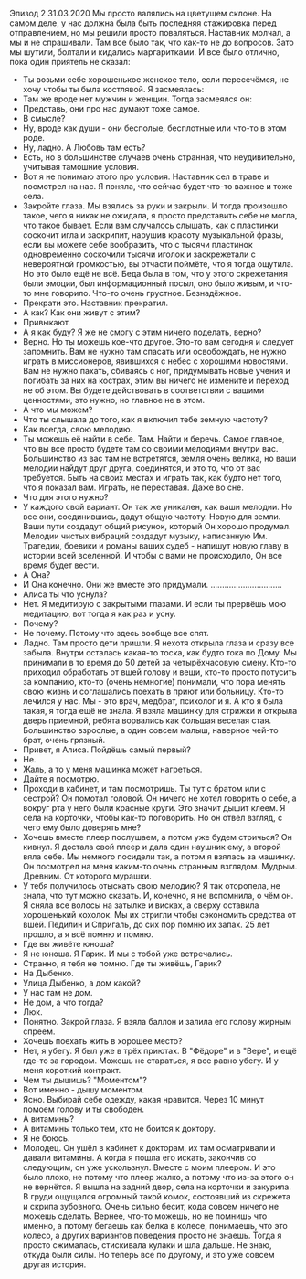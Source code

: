 Эпизод 2
31.03.2020
Мы просто валялись на цветущем склоне. На самом деле, у нас должна была быть последняя стажировка перед отправлением, но мы решили просто поваляться.
Наставник молчал, а мы и не спрашивали.
Там все было так, что как-то не до вопросов. Зато мы шутили, болтали и кидались маргаритками.
И все было отлично, пока один приятель не сказал:
- Ты возьми себе хорошенькое женское тело, если пересечёмся, не хочу чтобы ты была костлявой.
Я засмеялась:
- Там же вроде нет мужчин и женщин.
Тогда засмеялся он:
- Представь, они про нас думают тоже самое.
- В смысле?
- Ну, вроде как души - они бесполые, бесплотные или что-то в этом роде.
- Ну, ладно. А Любовь там есть?
- Есть, но в большинстве случаев очень странная, что неудивительно, учитывая тамошние условия.
- Вот я не понимаю этого про условия.
Наставник сел в траве и посмотрел на нас. Я поняла, что сейчас будет что-то важное и тоже села.
- Закройте глаза.
Мы взялись за руки и закрыли.
И тогда произошло такое, чего я никак не ожидала, я просто представить себе не могла, что такое бывает.
Если вам случалось слышать, как с пластинки соскочит игла и заскрипит, нарушив красоту музыкальной фразы, если вы можете себе вообразить, что с тысячи пластинок одновременно соскочили тысячи иголок и заскрежетали с невероятной громкостью, вы отчасти поймёте, что я тогда ощутила.
Но это было ещё не всё. Беда была в том, что у этого скрежетания были эмоции, был информационный посыл, оно было живым, и что-то мне говорило.
Что-то очень грустное. Безнадёжное.
- Прекрати это.
Наставник прекратил.
- А как? Как они живут с этим?
- Привыкают.
- А я как буду? Я же не смогу с этим ничего поделать, верно?
- Верно. Но ты можешь кое-что другое. Это-то вам сегодня и следует запомнить. Вам не нужно там спасать или освобождать, не нужно играть в миссионеров, явившихся с небес с хорошими новостями. Вам не нужно пахать, сбиваясь с ног, придумывать новые учения и погибать за них на кострах, этим вы ничего не измените и переход не об этом. Вы будете действовать в соответствии с вашими ценностями, это нужно, но главное не в этом.
- А что мы можем?
- Что ты слышала до того, как я включил тебе земную частоту?
- Как всегда, свою мелодию.
- Ты можешь её найти в себе. Там. Найти и беречь. Самое главное, что вы все просто будете там со своими мелодиями внутри вас. Большинство из вас там не встретятся, земля очень велика, но ваши мелодии найдут друг друга, соединятся, и это то, что от вас требуется. Быть на своих местах и играть так, как будто нет того, что я показал вам. Играть, не переставая. Даже во сне.
- Что для этого нужно?
- У каждого свой вариант. Он так же уникален, как ваши мелодии. Но все они, соединившись, дадут общую частоту. Новую для земли. Ваши пути создадут общий рисунок, который Он хорошо продумал. Мелодии чистых вибраций создадут музыку, написанную Им. Трагедии, боевики и романы ваших судеб - напишут новую главу в истории всей вселенной. И чтобы с вами не происходило, Он все время будет вести.
- А Она?
- И Она конечно. Они же вместе это придумали.
...............................
- Алиса ты что уснула?
- Нет. Я медитирую с закрытыми глазами. И если ты прервёшь мою медитацию, вот тогда я как раз и усну.
- Почему?
- Не почему. Потому что здесь вообще все спят.
- Ладно. Там просто дети пришли.
Я нехотя открыла глаза и сразу все забыла. Внутри осталась какая-то тоска, как будто тока по Дому.
Мы принимали в то время до 50 детей за четырёхчасовую смену. Кто-то приходил обработать от вшей голову и вещи, кто-то просто потусить за компанию, кто-то (очень немногие) понимали, что пора менять свою жизнь и соглашались поехать в приют или больницу. Кто-то лечился у нас.
Мы - это врач, медбрат, психолог и я.
А кто я была такая, я тогда ещё не знала.
Я взяла машинку для стрижки и открыла дверь приемной, ребята ворвались как большая веселая стая. Большинство взрослые, а один совсем малыш, наверное чей-то брат, очень грязный.
- Привет, я Алиса. Пойдёшь самый первый?
- Не.
- Жаль, а то у меня машинка может нагреться.
- Дайте я посмотрю.
- Проходи в кабинет, и там посмотришь. Ты тут с братом или с сестрой?
Он помотал головой. Он ничего не хотел говорить о себе, а вокруг рта у него были красные круги. Это значит дышит клеем. Я села на корточки, чтобы как-то поговорить. Но он отвёл взгляд, с чего ему было доверять мне?
- Хочешь вместе плеер послушаем, а потом уже будем стричься?
Он кивнул.
Я достала свой плеер и дала один наушник ему, а второй вяла себе. Мы немного посидели так, а потом я взялась за машинку. Он посмотрел на меня каким-то очень странным взглядом. Мудрым. Древним. От которого мурашки.
- У тебя получилось отыскать свою мелодию?
Я так оторопела, не знала, что тут можно сказать. И, конечно, я не вспомнила, о чём он.
Я сняла все волосы на затылке и висках, а сверху оставила хорошенький хохолок.
Мы их стригли чтобы сэкономить средства от вшей. Педилин и Спригаль, до сих пор помню их запах. 25 лет прошло, а я всё помню и помню.
- Где вы живёте юноша?
- Я не юноша. Я Гарик. И мы с тобой уже встречались.
- Странно, я тебя не помню. Где ты живёшь, Гарик?
- На Дыбенко.
- Улица Дыбенко, а дом какой?
- У нас там не дом.
- Не дом, а что тогда?
- Люк.
- Понятно. Закрой глаза.
Я взяла баллон и залила его голову жирным спреем.
- Хочешь поехать жить в хорошее место?
- Нет, я убегу. Я был уже в трёх приютах. В "Фёдоре" и в "Вере", и ещё где-то за городом. Можешь не стараться, я все равно убегу. И у меня короткий контракт.
- Чем ты дышишь? "Моментом"?
- Вот именно - дышу моментом.
- Ясно. Выбирай себе одежду, какая нравится. Через 10 минут помоем голову и ты свободен.
- А витамины?
- А витамины только тем, кто не боится к доктору.
- Я не боюсь.
- Молодец.
Он ушёл в кабинет к докторам, их там осматривали и давали витамины. А когда я пошла его искать, закончив со следующим, он уже ускользнул.
Вместе с моим плеером.
И это было плохо, не потому что плеер жалко, а потому что из-за этого он не вернётся.
Я вышла на задний двор, села на корточки и закурила. В груди ощущался огромный такой комок, состоявший из скрежета и скрипа зубовного. Очень сильно бесит, кода совсем ничего не можешь сделать. Вернее, что-то можешь, но не помнишь что именно, а потому бегаешь как белка в колесе, понимаешь, что это колесо, а других вариантов поведения просто не знаешь.
Тогда я просто сжималась, стискивала кулаки и шла дальше.
Не знаю, откуда были силы.
Но теперь все по другому, и это уже совсем другая история.
